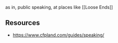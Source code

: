 as in, public speaking, at places like [[Loose Ends]]

Resources
---
- https://www.cfpland.com/guides/speaking/